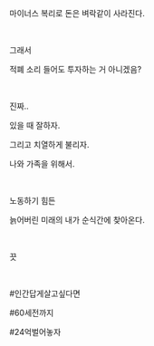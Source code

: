 마이너스 복리로 돈은 벼락같이 사라진다.

​

그래서

적폐 소리 들어도 투자하는 거 아니겠음?

​

진짜..

있을 때 잘하자.

그리고 치열하게 불리자.

나와 가족을 위해서.

​

노동하기 힘든 

늙어버린 미래의 내가 순식간에 찾아온다.

​

끗

​

#인간답게살고싶다면

#60세전까지

#24억벌어놓자